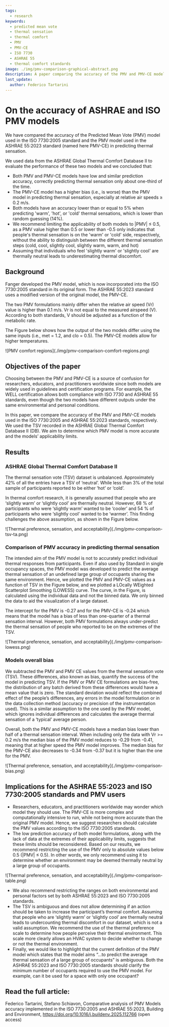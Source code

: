 ```yaml
---
tags:
  - research
keywords: 
  - predicted mean vote
  - thermal sensation
  - thermal comfort
  - PMV
  - PMV-CE
  - ISO 7730
  - ASHRAE 55
  - thermal comfort standards
image: ./img/pmv-comparison-graphical-abstract.png
description: A paper comparing the accuracy of the PMV and PMV-CE models used in the ISO 7730:2005 and ASHRAE 55:2023 standards, respectively.
last_update:
  author: Federico Tartarini
---
```


# On the accuracy of ASHRAE and ISO PMV models
We have compared the accuracy of the Predicted Mean Vote (PMV) model used in the ISO 7730:2005 standard and the PMV model used in the ASHRAE 55:2023 standard (named here PMV-CE) in predicting thermal sensation. 

We used data from the ASHRAE Global Thermal Comfort Database II to evaluate the performance of these two models and we concluded that:
* Both PMV and PMV-CE models have low and similar prediction accuracy, correctly predicting thermal sensation only about one-third of the time.
* The PMV-CE model has a higher bias (i.e., is worse) than the PMV model in predicting thermal sensation, especially at relative air speeds ≥ 0.2 m/s.
* Both models have an accuracy lower than or equal to 5% when predicting 'warm', 'hot', or 'cold' thermal sensations, which is lower than random guessing (14%).
* We recommend limiting the applicability of both models to |PMV| ≤ 0.5, as a PMV value higher than 0.5 or lower than -0.5 only indicates that people's thermal sensation is on the 'warm' or 'cold' side, respectively, without the ability to distinguish between the different thermal sensation steps (cold, cool, slightly cool, slightly warm, warm, and hot)
* Assuming that individuals who feel 'slightly warm' or 'slightly cool' are thermally neutral leads to underestimating thermal discomfort.

## Background
Fanger developed the PMV model, which is now incorporated into the ISO 7730:2005 standard in its original form. The ASHRAE 55:2023 standard uses a modified version of the original model, the PMV-CE.

The two PMV formulations mainly differ when the relative air speed (Vr) value is higher than 0.1 m/s. Vr is not equal to the measured airspeed (V). According to both standards, V should be adjusted as a function of the metabolic rate.

The Figure below shows how the output of the two models differ using the same inputs (i.e., met = 1.2, and clo = 0.5). The PMV-CE models allow for higher temperatures.

<div class="img-center" style={{"margin-bottom":"20px","width":"80%"}}> ![PMV comfort regions](./img/pmv-comparison-comfort-regions.png)</div>

## Objectives of the paper
Choosing between the PMV and PMV-CE is a source of confusion for researchers, educators, and practitioners worldwide since both models are widely used in guidelines and certification programs. For example, the WELL certification allows both compliance with ISO 7730 and ASHRAE 55 standards, even though the two models have different outputs under the same environmental and personal conditions.

In this paper, we compare the accuracy of the PMV and PMV-CE models used in the ISO 7730:2005 and ASHRAE 55:2023 standards, respectively. We used the TSV recorded in the ASHRAE Global Thermal Comfort Database II (DB). We aim to determine which PMV model is more accurate and the models’ applicability limits.

## Results
### ASHRAE Global Thermal Comfort Database II
The thermal sensation vote (TSV) dataset is unbalanced. Approximately 42% of all the entries have a TSV of ‘neutral’. While less than 3% of the total sample of participants reported to be either ‘hot’ or ‘cold’.

In thermal comfort research, it is generally assumed that people who are ‘slightly warm’ or ‘slightly cool’ are thermally neutral. However, 68 % of participants who were ‘slightly warm’ wanted to be ‘cooler’ and 54 % of participants who were ‘slightly cool’ wanted to be ‘warmer’. This finding challenges the above assumption, as shown in the Figure below.

<div class="img-center" style={{"margin-bottom":"20px","width":"80%"}}> ![Thermal preference, sensation, and acceptability](./img/pmv-comparison-tsv-ta.png)</div>

### Comparison of PMV accuracy in predicting thermal sensation
The intended aim of the PMV model is not to accurately predict individual thermal responses from participants. Even if also used by Standard in single occupancy spaces, the PMV model was developed to predict the average thermal sensation of an undefined large group of occupants sharing the same environment. Hence, we plotted the PMV and PMV-CE values as a function of TSV in the Figure below, and we plotted a LOcally WEighted Scatterplot Smoothing (LOWESS) curve. The curve, in the Figure, is calculated using the individual data and not the binned data. We only binned the data to aid the visualization of a large dataset.

The intercept for the PMV is -0.27 and for the PMV-CE is -0.24 which means that the model has a bias of less than one-quarter of a thermal sensation interval. However, both PMV formulations always under-predict the thermal sensation of people who reported to be on the extremes of the TSV.

<div class="img-center" style={{"margin-bottom":"20px","width":"80%"}}> ![Thermal preference, sensation, and acceptability](./img/pmv-comparison-lowess.png)</div>

### Models overall bias
We subtracted the PMV and PMV CE values from the thermal sensation vote (TSV). These differences, also known as bias, quantify the success of the model in predicting TSV. If the PMV or PMV CE formulations are bias-free, the distribution of any batch derived from these differences would have a mean value that is zero. The standard deviation would reflect the combined effect of the people’s differences, any errors in the model formulation or in the data collection method (accuracy or precision of the instrumentation used). This is a similar assumption to the one used by the PMV model, which ignores individual differences and calculates the average thermal sensation of a ‘typical’ average person.

Overall, both the PMV and PMV-CE models have a median bias lower than half of a thermal sensation interval. When including only the data with Vr >= 0.2 m/s the median bias of the PMV model reduces to -0.29 from -0.41, meaning that at higher speed the PMV model improves. The median bias for the PMV-CE also decreases to -0.34 from -0.37 but it is higher than the one for the PMV.

<div class="img-center" style={{"margin-bottom":"20px","width":"80%"}}> ![Thermal preference, sensation, and acceptability](./img/pmv-comparison-bias.png)</div>

## Implications for the ASHRAE 55:2023 and ISO 7730:2005 standards and PMV users
* Researchers, educators, and practitioners worldwide may wonder which model they should use. The PMV-CE is more complex and computationally intensive to run, while not being more accurate than the original PMV model. Hence, we suggest researchers should calculate the PMV values according to the ISO 7730:2005 standards.
* The low prediction accuracy of both model formulations, along with the lack of data at the extremes of their applicability limits, suggests that these limits should be reconsidered. Based on our results, we recommend restricting the use of the PMV only to absolute values below 0.5 (|PMV| ≤ 0.5). In other words, we only recommend using it to determine whether an environment may be deemed thermally neutral by a large group of occupants.

<div class="img-center" style={{"margin-bottom":"20px","width":"37%"}}> ![Thermal preference, sensation, and acceptability](./img/pmv-comparison-table.png)</div>

* We also recommend restricting the ranges on both environmental and personal factors set by both ASHRAE 55:2023 and ISO 7730:2005 standards.
* The TSV is ambiguous and does not allow determining if an action should be taken to increase the participant’s thermal comfort. Assuming that people who are ‘slightly warm’ or ‘slightly cool’ are thermally neutral leads to undercounting thermal discomfort in our dataset, which is not a valid assumption. We recommend the use of the thermal preference scale to determine how people perceive their thermal environment. This scale more clearly allows an HVAC system to decide whether to change or not the thermal environment.
* Finally, we would like to highlight that the current definition of the PMV model which states that the model aims “…to predict the average thermal sensation of a large group of occupants” is ambiguous. Both the ASHRAE 55:2023 and ISO 7730:2005 standards should clarify the minimum number of occupants required to use the PMV model. For example, can it be used for a space with only one occupant?

## Read the full article:

Federico Tartarini, Stefano Schiavon, Comparative analysis of PMV Models accuracy implemented in the ISO 7730:2005 and ASHRAE 55:2023, Building and Environment,
https://doi.org/10.1016/j.buildenv.2025.112766 (open access)
